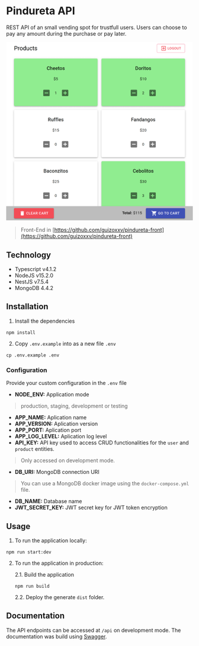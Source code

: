 # Pindureta API

REST API of an small vending spot for trustfull users. Users can choose to pay any amount during the purchase or pay later.

![Screenshot from Pindurate application](./pindureta.png)

> Front-End in [https://github.com/guizoxxv/pindureta-front](https://github.com/guizoxxv/pindureta-front)

## Technology

* Typescript v4.1.2
* NodeJS v15.2.0
* NestJS v7.5.4
* MongoDB 4.4.2

## Installation

1. Install the dependencies
```
npm install
```

2. Copy `.env.example` into as a new file `.env`
```
cp .env.example .env
```

### Configuration

Provide your custom configuration in the `.env` file

* **NODE_ENV:** Application mode
> production, staging, development or testing
* **APP_NAME:** Aplication name
* **APP_VERSION:** Aplication version
* **APP_PORT:** Aplication port
* **APP_LOG_LEVEL:** Aplication log level
* **API_KEY:** API key used to access CRUD functionalities for the `user` and `product` entities.
> Only accessed on development mode.
* **DB_URI:** MongoDB connection URI 
> You can use a MongoDB docker image using the `docker-compose.yml` file.
* **DB_NAME:** Database name
* **JWT_SECRET_KEY:** JWT secret key for JWT token encryption

## Usage

1. To run the application locally:
```
npm run start:dev
```

2. To run the application in production:

    2.1. Build the application
    ```
    npm run build
    ```

    2.2. Deploy the generate `dist` folder.

## Documentation

The API endpoints can be accessed at `/api` on development mode. The documentation was build using [Swagger](https://swagger.io/).

